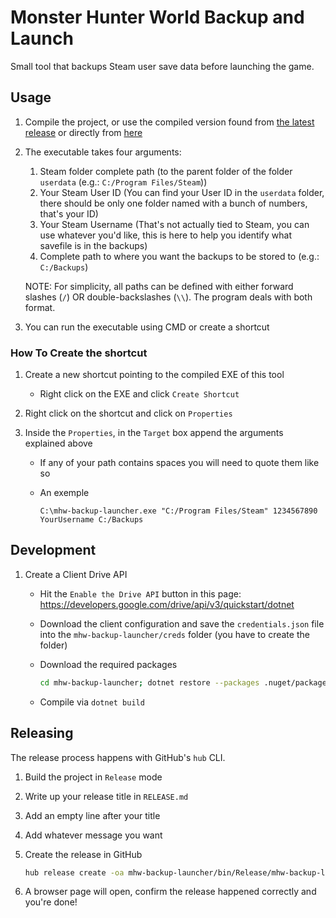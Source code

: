 # Monster Hunter World Backup and Launch

Small tool that backups Steam user save data before launching the game.

## Usage

1. Compile the project, or use the compiled version found from [the latest
   release](https://github.com/yonguelink/mhw-backup-launcher/releases/latest) or directly
   from
   [here](https://github.com/yonguelink/mhw-backup-launcher/releases/latest/download/mhw-backup-launcher.exe)
1. The executable takes four arguments:

    1. Steam folder complete path (to the parent folder of the folder `userdata` (e.g.:
       `C:/Program Files/Steam`))
    1. Your Steam User ID (You can find your User ID in the `userdata` folder, there
       should be only one folder named with a bunch of numbers, that's your ID)
    1. Your Steam Username (That's not actually tied to Steam, you can use whatever you'd
       like, this is here to help you identify what savefile is in the backups)
    1. Complete path to where you want the backups to be stored to (e.g.: `C:/Backups`)

    NOTE: For simplicity, all paths can be defined with either forward slashes (`/`) OR
    double-backslashes (`\\`). The program deals with both format.

1. You can run the executable using CMD or create a shortcut

### How To Create the shortcut

1. Create a new shortcut pointing to the compiled EXE of this tool
    * Right click on the EXE and click `Create Shortcut`
1. Right click on the shortcut and click on `Properties`
1. Inside the `Properties`, in the `Target` box append the arguments explained above

    * If any of your path contains spaces you will need to quote them like so
    * An exemple

        `C:\mhw-backup-launcher.exe "C:/Program Files/Steam" 1234567890 YourUsername
        C:/Backups`

## Development

1. Create a Client Drive API
    * Hit the `Enable the Drive API` button in this page: https://developers.google.com/drive/api/v3/quickstart/dotnet
    * Download the client configuration and save the `credentials.json` file into the `mhw-backup-launcher/creds` folder (you have to create the folder)
    * Download the required packages

        ```sh
        cd mhw-backup-launcher; dotnet restore --packages .nuget/packages/
        ```

    * Compile via `dotnet build`

## Releasing

The release process happens with GitHub's `hub` CLI.

1. Build the project in `Release` mode
1. Write up your release title in `RELEASE.md`
1. Add an empty line after your title
1. Add whatever message you want
1. Create the release in GitHub

    ```sh
    hub release create -oa mhw-backup-launcher/bin/Release/mhw-backup-launcher.exe -F RELEASE.md v1.0.0
    ```

1. A browser page will open, confirm the release happened correctly and you're done!

